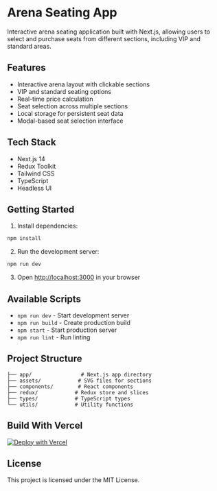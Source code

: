 # Arena Seating App

Interactive arena seating application built with Next.js, allowing users to select and purchase seats from different sections, including VIP and standard areas.

## Features

- Interactive arena layout with clickable sections
- VIP and standard seating options
- Real-time price calculation
- Seat selection across multiple sections
- Local storage for persistent seat data
- Modal-based seat selection interface

## Tech Stack

- Next.js 14
- Redux Toolkit
- Tailwind CSS
- TypeScript
- Headless UI

## Getting Started

1. Install dependencies:

```bash
npm install
```

2. Run the development server:

```bash
npm run dev
```

3. Open [http://localhost:3000](http://localhost:3000) in your browser

## Available Scripts

- `npm run dev` - Start development server
- `npm run build` - Create production build
- `npm start` - Start production server
- `npm run lint` - Run linting

## Project Structure

```
├── app/                # Next.js app directory
├── assets/            # SVG files for sections
├── components/        # React components
├── redux/            # Redux store and slices
├── types/            # TypeScript types
└── utils/            # Utility functions
```

## Build With Vercel

[![Deploy with Vercel](https://vercel.com/button)](https://vercel.com/new/clone?repository-url=https://github.com/yourusername/arena-seating-app)

## License

This project is licensed under the MIT License.
